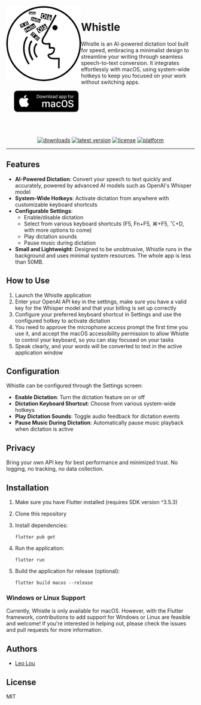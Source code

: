 <img src="whistle-icon.jpeg" width="200" alt="Whistle app icon" align="left"/>

<div style="margin-left: 20px;">
<h1>Whistle</h1>
<p>Whistle is an AI-powered dictation tool built for speed, embracing a minimalist design to streamline your writing through seamless speech-to-text conversion. It integrates effortlessly with macOS, using system-wide hotkeys to keep you focused on your work without switching apps.
</p>
<a href="https://github.com/qibinlou/Whistle/releases"><img src=".github/macos_badge_noborder.png" width="175" alt="Download for macOS"/></a>
</div>

<br/><br/>

<div align="center">
<a href="https://github.com/qibinlou/Whistle/releases"><img src="https://img.shields.io/github/downloads/qibinlou/Whistle/total.svg?style=flat" alt="downloads"/></a>
<a href="https://github.com/qibinlou/Whistle/releases"><img src="https://img.shields.io/github/release-pre/qibinlou/Whistle.svg?style=flat" alt="latest version"/></a>
<a href="https://github.com/qibinlou/Whistle/blob/master/LICENSE"><img src="https://img.shields.io/github/license/qibinlou/Whistle.svg?style=flat" alt="license"/></a>
<a href="https://github.com/qibinlou/Whistle"><img src="https://img.shields.io/badge/platform-macOS-blue.svg?style=flat" alt="platform"/></a>
</div>

------

## Features

- **AI-Powered Dictation**: Convert your speech to text quickly and accurately, powered by advanced AI models such as OpenAI's Whisper model
- **System-Wide Hotkeys**: Activate dictation from anywhere with customizable keyboard shortcuts
- **Configurable Settings**:
  - Enable/disable dictation
  - Select from various keyboard shortcuts (F5, Fn+F5, ⌘+F5, ⌥+D, with more options to come)
  - Play dictation sounds
  - Pause music during dictation
- **Small and Lightweight**: Designed to be unobtrusive, Whistle runs in the background and uses minimal system resources. The whole app is less than 50MB.

## How to Use

1. Launch the Whistle application
2. Enter your OpenAI API key in the settings, make sure you have a valid key for the Whisper model and that your billing is set up correctly
3. Configure your preferred keyboard shortcut in Settings and use the configured hotkey to activate dictation
4. You need to approve the microphone access prompt the first time you use it, and accept the macOS accessibility permission to allow Whistle to control your keyboard, so you can stay focused on your tasks
5. Speak clearly, and your words will be converted to text in the active application window

## Configuration

Whistle can be configured through the Settings screen:

- **Enable Dictation**: Turn the dictation feature on or off
- **Dictation Keyboard Shortcut**: Choose from various system-wide hotkeys
- **Play Dictation Sounds**: Toggle audio feedback for dictation events
- **Pause Music During Dictation**: Automatically pause music playback when dictation is active

## Privacy

Bring your own API key for best performance and minimized trust. No logging, no tracking, no data collection.

## Installation

1. Make sure you have Flutter installed (requires SDK version ^3.5.3)
2. Clone this repository
3. Install dependencies:

   ```
   flutter pub get
   ```

4. Run the application:

   ```
   flutter run
   ```

5. Build the application for release (optional):

   ```
   flutter build macos --release
   ```

### Windows or Linux Support

Currently, Whistle is only available for macOS. However, with the Flutter framework, contributions to add support for Windows or Linux are feasible and welcome! If you're interested in helping out, please check the issues and pull requests for more information.

## Authors

* [Leo Lou](https://www.louqibin.me)

## License

MIT
